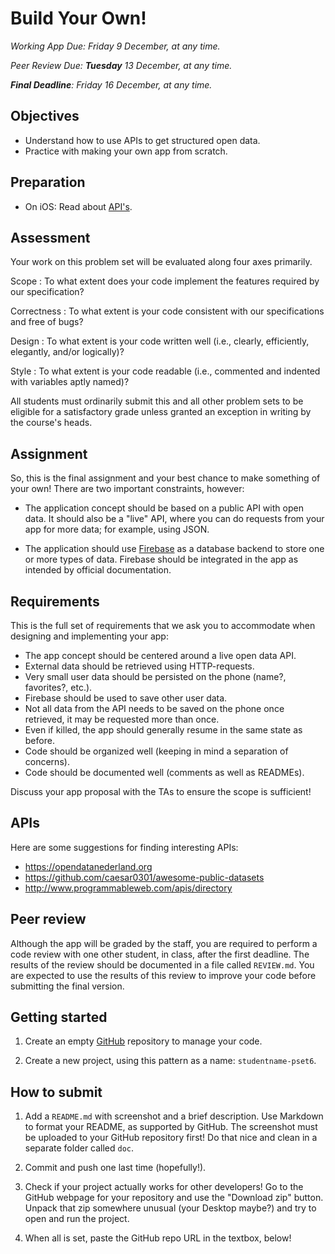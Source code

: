 # Build Your Own!

*Working App Due: Friday 9 December, at any time.*  

*Peer Review Due: **Tuesday** 13 December, at any time.*

***Final Deadline**: Friday 16 December, at any time.*

## Objectives

- Understand how to use APIs to get structured open data.
- Practice with making your own app from scratch.

## Preparation

- On iOS: Read about [API's](/ios/apis).

## Assessment

Your work on this problem set will be evaluated along four axes primarily.

Scope
: To what extent does your code implement the features required by our specification?

Correctness
: To what extent is your code consistent with our specifications and free of bugs?

Design
: To what extent is your code written well (i.e., clearly, efficiently, elegantly, and/or logically)?

Style
: To what extent is your code readable (i.e., commented and indented with variables aptly named)?

All students must ordinarily submit this and all other problem sets to be eligible for a satisfactory grade unless granted an exception in writing by the course's heads.

## Assignment

So, this is the final assignment and your best chance to make something of your own! There are two important constraints, however:

- The application concept should be based on a public API with open data. It should also be a "live" API, where you can do requests from your app for more data; for example, using JSON.

- The application should use [Firebase](https://firebase.google.com/) as a database backend to store one or more types of data. Firebase should be integrated in the app as intended by official documentation.

## Requirements

This is the full set of requirements that we ask you to accommodate when designing and implementing your app:

- The app concept should be centered around a live open data API.
- External data should be retrieved using HTTP-requests.
- Very small user data should be persisted on the phone (name?, favorites?, etc.).
- Firebase should be used to save other user data.
- Not all data from the API needs to be saved on the phone once retrieved, it may be requested more than once.
- Even if killed, the app should generally resume in the same state as before.
- Code should be organized well (keeping in mind a separation of concerns).
- Code should be documented well (comments as well as READMEs).

Discuss your app proposal with the TAs to ensure the scope is sufficient!

## APIs

Here are some suggestions for finding interesting APIs:

- <https://opendatanederland.org>
- <https://github.com/caesar0301/awesome-public-datasets>
- <http://www.programmableweb.com/apis/directory>

## Peer review

Although the app will be graded by the staff, you are required to perform a code review with one other student, in class, after the first deadline. The results of the review should be documented in a file called `REVIEW.md`. You are expected to use the results of this review to improve your code before submitting the final version.

## Getting started

1. Create an empty [GitHub](https://www.github.com/) repository to manage your code.

2. Create a new project, using this pattern as a name: `studentname-pset6`.

## How to submit

1. Add a `README.md` with screenshot and a brief description. Use Markdown to format your README, as supported by GitHub. The screenshot must be uploaded to your GitHub repository first! Do that nice and clean in a separate folder called `doc`.

2. Commit and push one last time (hopefully!).

3. Check if your project actually works for other developers! Go to the GitHub webpage for your repository and use the "Download zip" button. Unpack that zip somewhere unusual (your Desktop maybe?) and try to open and run the project.

4. When all is set, paste the GitHub repo URL in the textbox, below!
